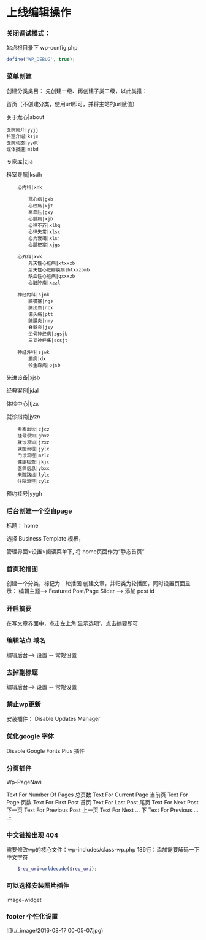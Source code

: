 # 上线编辑操作

### 关闭调试模式：
站点根目录下 wp-config.php
```php
define('WP_DEBUG', true);
```

### 菜单创建

创建分类类目：
先创建一级、再创建子类二级，以此类推：

首页（不创建分类，使用url即可，并将主站的url赋值）

关于龙心|about

    医院简介|yyjj
    科室介绍|ksjs
    医院动态|yydt
    媒体报道|mtbd

专家库|zjia

科室导航|ksdh

        心内科|xnk

            冠心病|gxb
            心绞痛|xjt
            高血压|gxy
            心肌病|xjb
            心律不齐|xlbq
            心律失常|xlsc
            心力衰竭|xlsj
            心肌梗塞|xjgs

        心外科|xwk
            先天性心脏病|xtxxzb
            后天性心脏瓣膜病|htxxzbmb
            缺血性心脏病|qxxxzb
            心脏肿瘤|xzzl

        神经内科|sjnk            
            脑梗塞|ngs
            脑出血|ncx
            偏头痛|ptt
            脑膜炎|nmy
            脊髓炎|jsy
            坐骨神经病|zgsjb
            三叉神经痛|scsjt

        神经外科|sjwk
            癫痫|dx
            帕金森病|pjsb

先进设备|xjsb

经典案例|jdal

体检中心|tjzx

就诊指南|jyzn

        专家出诊|zjcz
        挂号须知|ghxz
        就诊须知|jzxz
        就医流程|jylc
        门诊流程|mzlc
        健康检查|jkjc
        医保信息|ybxx
        来院路线|lylx
        住院流程|zylc

预约挂号|yygh

### 后台创建一个空白page
标题： home

选择 Business Template 模板，

管理界面>设置>阅读菜单下, 将 home页面作为“静态首页”

### 首页轮播图

创建一个分类，标记为：轮播图
创建文章，并归类为轮播图，同时设置页面显示：
编辑主题--> Featured Post/Page Slider --> 添加 post id

### 开启摘要
在写文章界面中，点击左上角‘显示选项’，点击摘要即可




### 编辑站点 域名
编辑后台--> 设置 -- 常规设置


### 去掉副标题
编辑后台--> 设置 -- 常规设置


### 禁止wp更新

安装插件： Disable Updates Manager

###  优化google 字体
Disable Google Fonts Plus 插件

### 分页插件

Wp-PageNavi 

Text For Number Of Pages 总页数
Text For Current Page 当前页
Text For Page 页数
Text For First Post 首页
Text For Last Post 尾页
Text For Next Post 下一页
Text For Previous Post 上一页
Text For Next … 下
Text For Previous … 上

### 中文链接出现 404
需要修改wp的核心文件：wp-includes/class-wp.php
186行：添加需要解码一下中文字符
```php
    $req_uri=urldecode($req_uri);
```


### 可以选择安装图片插件
image-widget


### footer 个性化设置

![](./_image/2016-08-17 00-05-07.jpg)

